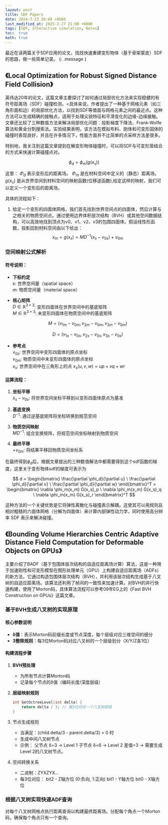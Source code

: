 ```yaml
---
layout: post
title: SDF Papers
date: 2024-7-23 20:08 +0800
last_modified_at: 2025-2-27 21:08 +0800
tags: [SDF, Interactive simulation, Notes]
toc:  true
math: true
---
```

<script>
MathJax = {
  tex: {
    inlineMath: [['$', '$'], ['\\(', '\\)']]
  }
};
</script>

最近在读两篇关于SDF应用的论文，找找快速重建变形物体（基于骨架蒙皮）SDF的思路，做一些简单记录。
{: .message }

## 《Local Optimization for Robust Signed Distance Field Collision》
英伟达20年的论文，这篇文章主要探讨了如何通过局部优化方法来实现稳健的有符号距离场（SDF）碰撞检测。<具体来说，作者提出了一种基于网格元素（如三角形面和边）的局部优化方法，以找到SDF等值面与网格元素之间的最近点。这种方法可以生成精确的接触点，适用于处理尖锐特征和平滑变化的边缘-边缘接触。文章还比较了三种数值方法来解决局部优化问题：投影梯度下降法、Frank-Wolfe算法和黄金分割搜索法。实验结果表明，该方法在模拟布料、刚体和可变形固体的碰撞时表现良好，并且在许多情况下，性能方面并不比简单的点采样方法差很多。

特别地，我关注到这篇文章提到在解变形物体碰撞时，可以将SDF与可变形笼结合的方式来快速计算碰撞点对。

$$\phi_d = \phi_m(g(x_s))$$ 

这里：
$\Phi_d$ 表示变形后的距离场。
$\Phi_m$ 是在材料空间中定义的（静态）距离场。
$g(x_s)$ 是从世界空间到材料空间的映射函数(位移逆函数),给定这样的映射，我们可以定义一个变形后的距离场。

具体的流程如下：
1. 给定一个变形的四面体网格，我们首先找到世界空间点的四面体，然后计算与之相关的物质空间点。通过使用边界体积层次结构（BVH）或其他空间数据结构，可以高效地找到顶点为v0、v1、v2、v3的包围四面体。假设线性形函数，投影回到材料空间由以下给出：
$$
x_m = g(x_s) = M D^{-1} (x_s - v_{0s}) + v_{0m} 
$$ 

### 空间映射公式解析

#### 符号说明：
- **下标约定**  
  $s$: 世界空间量（spatial space）  
  $m$: 物质空间量（material space）

- **核心矩阵**  
  $D \in \mathbb{R}^{3×3}$: 变形四面体在世界空间中的基底矩阵  
  $M \in \mathbb{R}^{3×3}$: 未变形四面体在物质空间中的基底矩阵

  $$
  M = (v_{1m} - v_{0m}, v_{2m} - v_{0m}, v_{3m} - v_{0m})
  $$

  $$
  D = (v_{1s} - v_{0s}, v_{2s} - v_{0s}, v_{3s} - v_{0s})
  $$

- **参考点**  
  $v_{0s}$: 世界空间中变形四面体的原点坐标  
  $v_{0m}$: 物质空间中未变形四面体的原点坐标  
  $x_{s}$: 世界空间中在三角形上的点 $x_s(u,v,w)=up+vq+wr$

#### 运算流程：
1. **坐标平移**  
   $x_s - v_{0s}$: 将世界空间坐标平移到以变形四面体原点为基准

2. **基底变换**  
   $D^{-1}$: 通过逆基底矩阵将坐标转换到规范空间

3. **物质空间映射**  
   $M D^{-1}$: 组合变换矩阵，将规范空间坐标映射到物质空间

4. **最终平移**  
   $+ v_{0m}$: 将结果平移回物质空间坐标系

在最终得到$\phi_d$后，根据文章提出的三种数值解法中都需要得到这个sdf函数的梯度，这里关于变形物体sdf的梯度可表示为

$$
 d = \begin{bmatrix} \frac{\partial \phi_d}{\partial u} \ \frac{\partial \phi_d}{\partial v} \ \frac{\partial \phi_d}{\partial w} \end{bmatrix}^T = \begin{bmatrix} \nabla \phi_m(x_m) G(x_s)_p \ \nabla \phi_m(x_m) G(x_s)_q \ \nabla \phi_m(x_m) G(x_s)_r \end{bmatrix}^T 
$$

这种方法的一个关键优势是它将弹性离散化与碰撞表示解耦。这使其可以用规则且相对粗糙的六面体网格（分解为四面体）来计算内部弹性动力学，同时使用高分辨率 SDF 表示来解决碰撞。

## 《Bounding Volume Hierarchies Centric Adaptive Distance Field Computation for Deformable Objects on GPUs》
主要介绍了BADF（基于包围体层次结构的自适应距离场计算）算法，这是一种用于加速刚性和可变形模型在图形处理单元（GPU）上构建自适应距离场（ADFs）的新方法，它通过构造包围体层次结构（BVH），并利用该层次结构生成基于八叉树的自适应距离场。该算法还利用了帧间的一致性来加速计算。对BVH的并行快速构建，使用了Morton码，具体算法流程可以参考09年EG上的《Fast BVH Construction on GPUs》这篇文章。
### 基于BVH生成八叉树的实现原理

#### 核心参数说明
- **δ值**：表示Morton码前缀长度或节点深度，每个层级对应三维空间的细分
- **3整除规则**：每3位Morton码对应八叉树的一个层级划分（X/Y/Z各1位）

#### 构建流程步骤

1. **BVH预处理**
   - 为所有节点计算Morton码
   - 记录每个节点的δ值（编码长度/深度层级）

2. **层级映射规则**
   ```cpp
   int GetOctreeLevel(int delta) {
       return delta / 3; // 每3位对应一个八叉树层级
   }
3. 节点生成规则

    - 当满足：(child.delta/3 - parent.delta/3) > 0 时
    - 生成中间八叉树节点
    - 示例：
        父节点 δ=3 → Level 1
        子节点 δ=6 → Level 2
        差值=3 → 需要生成Level 2的八叉树节点。

4. 空间转换关系

   - 二进制：ZYXZYX... 
   - 每3位对应： 
      bit2 - Z轴方位 (0:负向, 1:正向)
      bit1 - Y轴方位
      bit0 - X轴方位

### 根据八叉树实现快速ADF查询

对每个八叉树网格点执行距离查询以构建最终距离场。分配每个角点一个Morton码，确保每个角点只有一个查询。